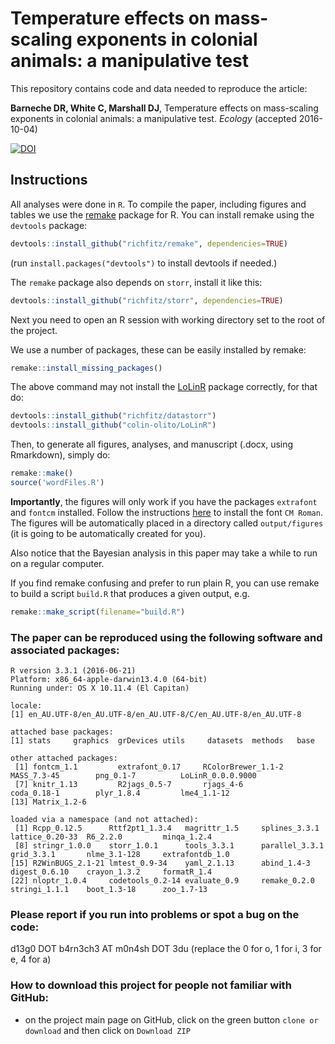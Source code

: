 # Temperature effects on mass-scaling exponents in colonial animals: a manipulative test

This repository contains code and data needed to reproduce the article:

**Barneche DR, White C, Marshall DJ**, Temperature effects on mass-scaling exponents in colonial animals: a manipulative test. *Ecology* (accepted 2016-10-04)

[![DOI](https://zenodo.org/badge/46690645.svg)](https://zenodo.org/badge/latestdoi/46690645)

## Instructions

All analyses were done in `R`. To compile the paper, including figures and tables we use the [remake](https://github.com/richfitz/remake) package for R. You can install remake using the `devtools` package:

```r
devtools::install_github("richfitz/remake", dependencies=TRUE)
```
(run `install.packages("devtools")` to install devtools if needed.)

The `remake` package also depends on `storr`, install it like this:
```r
devtools::install_github("richfitz/storr", dependencies=TRUE)
```

Next you need to open an R session with working directory set to the root of the project.

We use a number of packages, these can be easily installed by remake:

```r
remake::install_missing_packages()
```

The above command may not install the [LoLinR](https://github.com/colin-olito/LoLinR) package correctly, for that do:
```r
devtools::install_github("richfitz/datastorr")
devtools::install_github("colin-olito/LoLinR")
```

Then, to generate all figures, analyses, and manuscript (.docx, using Rmarkdown), simply do:

```r
remake::make()
source('wordFiles.R')
```

**Importantly**, the figures will only work if you have the packages `extrafont` and `fontcm` installed. Follow the instructions [here](https://cran.r-project.org/web/packages/fontcm/README.html) to install the font `CM Roman`. The figures will be automatically placed in a directory called `output/figures` (it is going to be automatically created for you).  

Also notice that the Bayesian analysis in this paper may take a while to run on a regular computer.  

If you find remake confusing and prefer to run plain R, you can use remake to build a script `build.R` that produces a given output, e.g.

```r
remake::make_script(filename="build.R")
```

### The paper can be reproduced using the following software and associated packages:
```
R version 3.3.1 (2016-06-21)
Platform: x86_64-apple-darwin13.4.0 (64-bit)
Running under: OS X 10.11.4 (El Capitan)

locale:
[1] en_AU.UTF-8/en_AU.UTF-8/en_AU.UTF-8/C/en_AU.UTF-8/en_AU.UTF-8

attached base packages:
[1] stats     graphics  grDevices utils     datasets  methods   base     

other attached packages:
 [1] fontcm_1.1         extrafont_0.17     RColorBrewer_1.1-2 MASS_7.3-45        png_0.1-7          LoLinR_0.0.0.9000 
 [7] knitr_1.13         R2jags_0.5-7       rjags_4-6          coda_0.18-1        plyr_1.8.4         lme4_1.1-12       
[13] Matrix_1.2-6      

loaded via a namespace (and not attached):
 [1] Rcpp_0.12.5      Rttf2pt1_1.3.4   magrittr_1.5     splines_3.3.1    lattice_0.20-33  R6_2.2.0         minqa_1.2.4     
 [8] stringr_1.0.0    storr_1.0.1      tools_3.3.1      parallel_3.3.1   grid_3.3.1       nlme_3.1-128     extrafontdb_1.0 
[15] R2WinBUGS_2.1-21 lmtest_0.9-34    yaml_2.1.13      abind_1.4-3      digest_0.6.10    crayon_1.3.2     formatR_1.4     
[22] nloptr_1.0.4     codetools_0.2-14 evaluate_0.9     remake_0.2.0     stringi_1.1.1    boot_1.3-18      zoo_1.7-13      
```
### Please report if you run into problems or spot a bug on the code:
d13g0 DOT b4rn3ch3 AT m0n4sh DOT 3du (replace the 0 for o, 1 for i, 3 for e, 4 for a)  

### How to download this project for people not familiar with GitHub:  
* on the project main page on GitHub, click on the green button `clone or download` and then click on `Download ZIP`  
